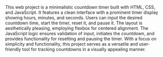This web project is a minimalistic countdown timer built with HTML, CSS, and JavaScript. It features a clean interface with a prominent timer display showing hours, minutes, and seconds. Users can input the desired countdown time, start the timer, reset it, and pause it. The layout is aesthetically pleasing, employing flexbox for centered alignment. The JavaScript logic ensures validation of input, initiates the countdown, and provides functionality for resetting and pausing the timer. With a focus on simplicity and functionality, this project serves as a versatile and user-friendly tool for tracking countdowns in a visually appealing manner.
